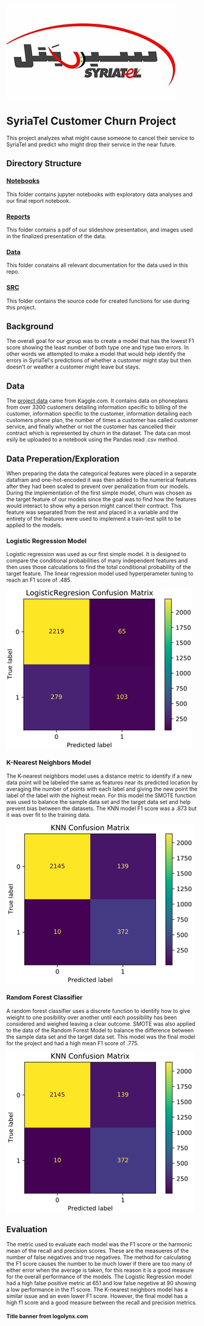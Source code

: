 ![SyriaTel Logo](https://github.com/oklena/SyriaTel_Customer_Churn/blob/master/reports/figures/SyriatelLogo.jpeg)

# SyriaTel Customer Churn Project

This project analyzes what might cause someone to cancel their service to SyriaTel and predict who might drop their service in the near future.

## Directory Structure

### [Notebooks](https://github.com/oklena/SyriaTel_Customer_Churn/tree/master/notebooks)
This folder contains jupyter notebooks with exploratory data analyses and our final report notebook.

### [Reports](https://github.com/oklena/SyriaTel_Customer_Churn/tree/master/reports/figures)
This folder contains a pdf of our slideshow presentation, and images used in the finalized presentation of the data.

### [Data](https://github.com/oklena/SyriaTel_Customer_Churn/tree/master/data)
This folder conatains all relevant documentation for the data used in this repo.

### [SRC](https://github.com/oklena/SyriaTel_Customer_Churn/tree/master/src)
This folder contains the source code for created functions for use during this project.

## Background
The overall goal for our group was to create a model that has the lowest F1 score showing the least number of both type one and type two errors. In other words we attempted to make a model that would help identify the errors in SyriaTel's predictions of whether a customer might stay but then doesn't or weather a customer might leave but stays.

## Data
The [project data](https://www.kaggle.com/becksddf/churn-in-telecoms-dataset) came from Kaggle.com.  It contains data on phoneplans from over 3300 customers detailing information specific to billing of the customer, information specific to the customer, information detailing each customers phone plan, the number of times a customer has called customer service, and finally whether or not the customer has cancelled their contract which is represented by churn in the dataset.  The data can most esily be uploaded to a notebook using the Pandas read .csv method. 

## Data Preperation/Exploration
When preparing the data the categorical features were placed in a separate datafram and one-hot-encoded it was then added to the numerical features after they had been scaled to prevent over penalization from our models.  During the implementation of the first simple model, churn was chosen as the target feature of our models since the goal was to find how the features would interact to show why a person might cancel their contract.  This feature was separated from the rest and placed in a variable and the entirety of the features were used to implement a train-test split to be applied to the models.  

### Logistic Regression Model
Logistic regression was used as our first simple model.  It is designed to compare the conditional probabilities of many independent features and then uses those calculations to find the total conditional probability of the target feature. The linear regression model used hyperperameter tuning to reach an F1 score of .485.

![first_log](https://github.com/oklena/SyriaTel_Customer_Churn/blob/master/reports/figures/first_log.jpg)

### K-Nearest Neighbors Model
The K-nearest neighbors model uses a distance metric to identify if a new data point will be labeled the same as features near its predicted location by averaging the number of points with each label and giving the new point the label of the label with the highest mean. For this model the SMOTE function was used to balance the sample data set and the target data set and help prevent bias between the datasets.  The KNN model F1 score was a .873 but it was over fit to the training data.

![first_knn](https://github.com/oklena/SyriaTel_Customer_Churn/blob/master/reports/figures/first_knn.jpg
)
### Random Forest Classifier
A random forest classifier uses a discrete function to identify how to give wieight to one posibility over another until each possibility has been considered and weighed leaving a clear outcome.  SMOTE was also applied to the data of the Random Forest Model to balance the difference between the sample data set and the target data set.  This model was the final model for the project and had a high mean F1 score of .775.

![second_rand](https://github.com/oklena/SyriaTel_Customer_Churn/blob/master/reports/figures/second_knn.jpg)

## Evaluation
The metric used to evaluate each model was the F1 score or the harmonic mean of the recall and precision scores.  These are the measueres of the number of false negatives and true negatives.  The method for calculating the F1 score causes the number to be much lower if there are too many of either error when the average is taken, for this reason it is a good measure for the overall performance of the models.  The Logistic Regression model had a high false positive metric at 651 and low false negetive at 90 showing a low performance in the f1 score.  The K-nearest neighbors model has a similar issue and an even lower F1 score.  However, the final model has a high f1 score and a good measure between the recall and precision metrics.
    
#### Title banner from logolynx.com
